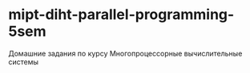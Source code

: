 # mipt-diht-parallel-programming-5sem
Домашние задания по курсу Многопроцессорные вычислительные системы
